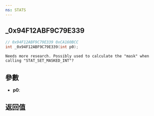 ```yaml
---
ns: STATS
---
```

## _0x94F12ABF9C79E339

```c
// 0x94F12ABF9C79E339 0xCA160BCC
int _0x94F12ABF9C79E339(int p0);
```

```
Needs more research. Possibly used to calculate the "mask" when calling "STAT_SET_MASKED_INT"?  
```

## 參數
* **p0**: 

## 返回值
